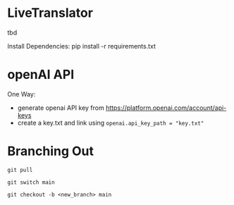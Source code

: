 # LiveTranslator
tbd

Install Dependencies: pip install -r requirements.txt

# openAI API
One Way:
- generate openai API key from https://platform.openai.com/account/api-keys
- create a key.txt and link using `openai.api_key_path = "key.txt"`

# Branching Out
`git pull`

`git switch main`

`git checkout -b <new_branch> main`